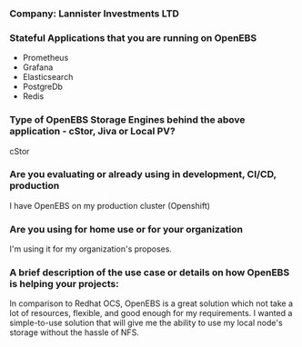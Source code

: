 ### **Company**: Lannister Investments LTD

### Stateful Applications that you are running on OpenEBS
- Prometheus
- Grafana
- Elasticsearch
- PostgreDb
- Redis

### Type of OpenEBS Storage Engines behind the above application - cStor, Jiva or Local PV?
cStor

### Are you evaluating or already using in development, CI/CD, production
I have OpenEBS on my production cluster (Openshift)

### Are you using for home use or for your organization
I'm using it for my organization's proposes.

### A brief description of the use case or details on how OpenEBS is helping your projects:
In comparison to Redhat OCS, OpenEBS is a great solution which not take a lot of resources, flexible, and good enough for my requirements. I wanted a simple-to-use solution that will give me the ability to use my local node's storage without the hassle of NFS.
